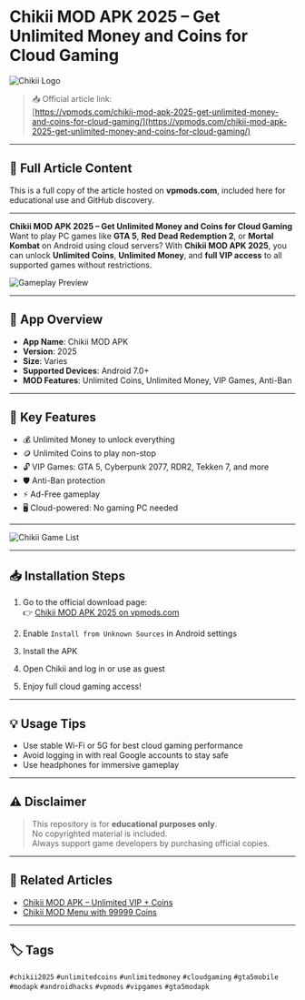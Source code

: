 # Chikii MOD APK 2025 – Get Unlimited Money and Coins for Cloud Gaming

![Chikii Logo](https://vpmods.com/wp-content/uploads/2025/06/Chikii-MOD-APK-for-Android-Safe-Download-Guide-VIP-Coins-Unlocked-150x150.png)

> 📥 Official article link:  
[https://vpmods.com/chikii-mod-apk-2025-get-unlimited-money-and-coins-for-cloud-gaming/](https://vpmods.com/chikii-mod-apk-2025-get-unlimited-money-and-coins-for-cloud-gaming/)

---

## 📝 Full Article Content

This is a full copy of the article hosted on **vpmods.com**, included here for educational use and GitHub discovery.

---

**Chikii MOD APK 2025 – Get Unlimited Money and Coins for Cloud Gaming**  
Want to play PC games like **GTA 5**, **Red Dead Redemption 2**, or **Mortal Kombat** on Android using cloud servers? With **Chikii MOD APK 2025**, you can unlock **Unlimited Coins**, **Unlimited Money**, and **full VIP access** to all supported games without restrictions.

![Gameplay Preview](https://vpmods.com/chikii-mod-apk-v4-vip-unlocked-unlimited-coins/)

---

## 📱 App Overview

- **App Name**: Chikii MOD APK  
- **Version**: 2025  
- **Size**: Varies  
- **Supported Devices**: Android 7.0+  
- **MOD Features**: Unlimited Coins, Unlimited Money, VIP Games, Anti-Ban

---

## 🚀 Key Features

- 💰 Unlimited Money to unlock everything  
- 🪙 Unlimited Coins to play non-stop  
- 🔓 VIP Games: GTA 5, Cyberpunk 2077, RDR2, Tekken 7, and more  
- 🛡️ Anti-Ban protection  
- ⚡ Ad-Free gameplay  
- 🖥️ Cloud-powered: No gaming PC needed

---

![Chikii Game List](https://vpmods.com/chikii-mod-apk-v4-vip-unlocked-unlimited-coins/)

---

## 📥 Installation Steps

1. Go to the official download page:  
👉 [Chikii MOD APK 2025 on vpmods.com](https://vpmods.com/chikii-mod-apk-2025-get-unlimited-money-and-coins-for-cloud-gaming/)

2. Enable `Install from Unknown Sources` in Android settings  
3. Install the APK  
4. Open Chikii and log in or use as guest  
5. Enjoy full cloud gaming access!

---

## 💡 Usage Tips

- Use stable Wi-Fi or 5G for best cloud gaming performance  
- Avoid logging in with real Google accounts to stay safe  
- Use headphones for immersive gameplay  

---

## ⚠️ Disclaimer

> This repository is for **educational purposes only**.  
> No copyrighted material is included.  
> Always support game developers by purchasing official copies.

---

## 🔗 Related Articles

- [Chikii MOD APK – Unlimited VIP + Coins](https://vpmods.com/chikii-mod-apk-unlimited-coins-and-vip-the-ultimate-cloud-gaming-experience-on-mobile/)  
- [Chikii MOD Menu with 99999 Coins](https://vpmods.com/chikii-mod-menu-apk-2025-download-unlimited-99999-coins-money-for-androidiospc-new-update-hack/) 

---

## 🏷️ Tags

`#chikii2025` `#unlimitedcoins` `#unlimitedmoney` `#cloudgaming` `#gta5mobile` `#modapk` `#androidhacks` `#vpmods` `#vipgames` `#gta5modapk`

